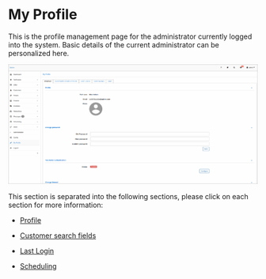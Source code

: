 My Profile
=============

This is the profile management page for the administrator currently logged into the system. Basic details  of the current administrator can be personalized here.

![My profile](my_profile.png)

This section is separated into the following sections, please click on each section for more information:

* [ Profile ](my_profile/profile/profile.md)

* [Customer search fields](my_profile/customer_search_fields/custom_search_fields.md)

* [Last Login](my_profile/last_login/last_login.md)

* [Scheduling](my_profile/scheduling/scheduling.md)
